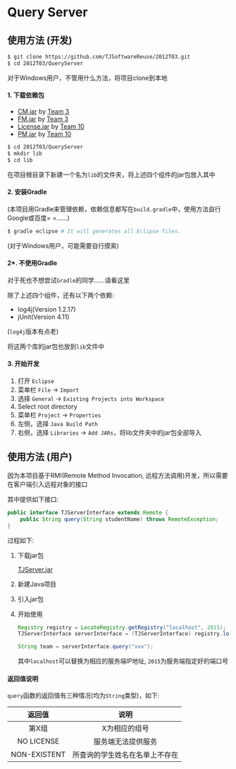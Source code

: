 Query Server
============

## 使用方法 (开发)

```bash
$ git clone https://github.com/TJSoftwareReuse/2012T03.git
$ cd 2012T03/QueryServer
```

对于Windows用户，不管用什么方法，将项目clone到本地

#### 1. 下载依赖包

- [CM.jar](https://github.com/TJSoftwareReuse/DeliverComponents/raw/master/CM/T3/1.0/CM.jar) by [Team 3](https://github.com/TJSoftwareReuse/2012T03/tree/master/CM)
- [FM.jar](https://github.com/TJSoftwareReuse/2012T03/releases/download/v1.2/FM.jar) by [Team 3](https://github.com/TJSoftwareReuse/2012T03/tree/master/FM)
- [License.jar](https://github.com/TJSoftwareReuse/DeliverComponents/raw/master/License/T10/1.0/License.jar) by [Team 10](https://github.com/TJSoftwareReuse/2012T10)
- [PM.jar](https://github.com/TJSoftwareReuse/DeliverComponents/raw/master/PM/T10/1.0/PerformanceManager.jar) by [Team 10](https://github.com/TJSoftwareReuse/2012T10)

```bash
$ cd 2012T03/QueryServer
$ mkdir lib
$ cd lib
```

在项目根目录下新建一个名为`lib`的文件夹，将上述四个组件的jar包放入其中

#### 2. 安装Gradle

(本项目用Gradle来管理依赖，依赖信息都写在`build.gradle`中，使用方法自行Google或百度= =......)

```bash
$ gradle eclipse # It will generates all Eclipse files.
```

(对于Windows用户，可能需要自行摸索)

#### 2*. 不使用Gradle

对于死也不想尝试`Gradle`的同学......请看这里

除了上述四个组件，还有以下两个依赖:

- log4j(Version 1.2.17)
- jUnit(Version 4.11)

(`log4j`版本有点老)

将这两个库的jar包也放到`lib`文件中

#### 3. 开始开发

1. 打开 `Eclipse`
2. 菜单栏 `File` -> `Import`
3. 选择 `General` -> `Existing Projects into Workspace`
4. Select root directory
5. 菜单栏 `Project` -> `Properties`
6. 左侧，选择 `Java Build Path`
7. 右侧，选择 `Libraries` -> `Add JARs`，将lib文件夹中的jar包全部导入

## 使用方法 (用户)

因为本项目基于RMI(Remote Method Invocation, 远程方法调用)开发，所以需要在客户端引入远程对象的接口

其中提供如下接口:

```java
public interface TJServerInterface extends Remote {
    public String query(String studentName) throws RemoteException;
}
```

过程如下: 

1. 下载jar包

    [TJServer.jar](https://github.com/TJSoftwareReuse/2012T03/releases/download/v1.3/TJServer.jar)

2. 新建Java项目
3. 引入jar包
4. 开始使用

    ```java
    Registry registry = LocateRegistry.getRegistry("localhost", 2015);
    TJServerInterface serverInterface = (TJServerInterface) registry.lookup("TJServer");

    String team = serverInterface.query("xxx");
    ```

    其中`localhost`可以替换为相应的服务端IP地址, `2015`为服务端指定好的端口号

#### 返回值说明

`query`函数的返回值有三种情况(均为`String`类型)，如下:

|返回值|说明|
|:---:|:--:|
|第X组|X为相应的组号|
|NO LICENSE|服务端无法提供服务|
|NON-EXISTENT|所查询的学生姓名在名单上不存在|

